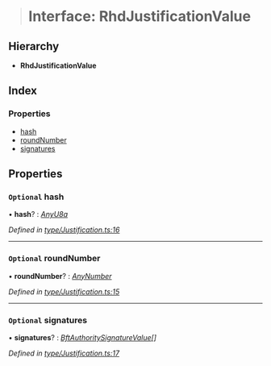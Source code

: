 > # Interface: RhdJustificationValue

## Hierarchy

* **RhdJustificationValue**

## Index

### Properties

* [hash](_type_justification_.rhdjustificationvalue.md#optional-hash)
* [roundNumber](_type_justification_.rhdjustificationvalue.md#optional-roundnumber)
* [signatures](_type_justification_.rhdjustificationvalue.md#optional-signatures)

## Properties

### `Optional` hash

• **hash**? : *[AnyU8a](../modules/_types_.md#anyu8a)*

*Defined in [type/Justification.ts:16](https://github.com/polkadot-js/api/blob/3d7a460/packages/types/src/type/Justification.ts#L16)*

___

### `Optional` roundNumber

• **roundNumber**? : *[AnyNumber](../modules/_types_.md#anynumber)*

*Defined in [type/Justification.ts:15](https://github.com/polkadot-js/api/blob/3d7a460/packages/types/src/type/Justification.ts#L15)*

___

### `Optional` signatures

• **signatures**? : *[BftAuthoritySignatureValue](../modules/_type_bft_.md#bftauthoritysignaturevalue)[]*

*Defined in [type/Justification.ts:17](https://github.com/polkadot-js/api/blob/3d7a460/packages/types/src/type/Justification.ts#L17)*